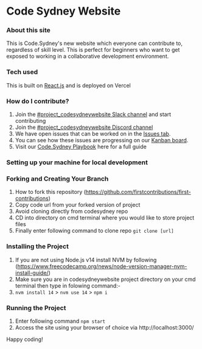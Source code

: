 # Code Sydney Website

### About this site

This is Code.Sydney's new website which everyone can contribute to, regardless of skill level. This is perfect for beginners who want to get exposed to working in a collaborative development environment.

### Tech used

This is built on [React.js](https://reactjs.org/) and is deployed on Vercel

### How do I contribute?

1. Join the [#project_codesydneywebsite Slack channel](https://codesydney.slack.com/archives/C030XRCQ5A5) and start contributing
2. Join the [#project_codesydneywebsite Discord channel](https://discordapp.com/channels/1041795715757789204/1043385733085413396)
3. We have open issues that can be worked on in the [Issues tab](https://github.com/codesydney/codesydneywebsite/issues).
4. You can see how these issues are progressing on our [Kanban board](https://github.com/codesydney/codesydneywebsite/projects/1).
5. Visit our [Code.Sydney Playbook](https://code-sydney-playbook.vercel.app/docs/pull-request) here for a full guide

### Setting up your machine for local development

### Forking and Creating Your Branch

1. How to fork this repository (https://github.com/firstcontributions/first-contributions)
2. Copy code url from your forked version of project
3. Avoid cloning directly from codesydney repo
4. CD into directory on cmd terminal where you would like to store project files
5. Finally enter following command to clone repo `git clone [url]`

### Installing the Project

1. If you are not using Node.js v14 install NVM by following (https://www.freecodecamp.org/news/node-version-manager-nvm-install-guide/)
2. Make sure you are in codesydneywebsite project directory on your cmd terminal then type in folowing command:-
3. `nvm install 14` > `nvm use 14` > `npm i`

### Running the Project

1. Enter following command `npm start`
2. Access the site using your browser of choice via http://localhost:3000/

Happy coding!
